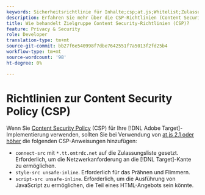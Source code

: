 ```yaml
---
keywords: Sicherheitsrichtlinie für Inhalte;csp;at.js;Whitelist;Zulassungsliste;Flicker;Pre-hide;Pre-hide;Prehiding;Prehiding
description: Erfahren Sie mehr über die CSP-Richtlinien (Content Security Policy), die Sie bei Verwendung von Adobe Target hinzufügen sollten.
title: Wie behandelt Zielgruppe Content Security-Richtlinien (CSP)?
feature: Privacy & Security
role: Developer
translation-type: tm+mt
source-git-commit: bb27f6e540998f7dbe7642551f7a5013f2fd25b4
workflow-type: tm+mt
source-wordcount: '98'
ht-degree: 0%

---
```



# Richtlinien zur Content Security Policy (CSP)

Wenn Sie [Content Security Policy](https://en.wikipedia.org/wiki/Content_Security_Policy) (CSP) für Ihre [!DNL Adobe Target]-Implementierung verwenden, sollten Sie bei Verwendung von [at.js 2.1 oder höher](/help/c-implementing-target/c-implementing-target-for-client-side-web/target-atjs-versions.md) die folgenden CSP-Anweisungen hinzufügen:

* `connect-src` mit  `*.tt.omtrdc.net` auf die Zulassungsliste gesetzt. Erforderlich, um die Netzwerkanforderung an die [!DNL Target]-Kante zu ermöglichen.
* `style-src unsafe-inline`. Erforderlich für das Prähnen und Flimmern.
* `script-src unsafe-inline`.  Erforderlich, um die Ausführung von JavaScript zu ermöglichen, die Teil eines HTML-Angebots sein könnte.
